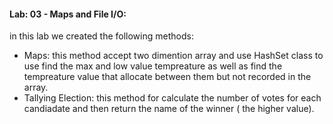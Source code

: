 #### Lab: 03 - Maps and File I/O:
in this lab we created the following methods:
- Maps: this method accept two dimention array and use HashSet class to use find the max and low value tempreature as well as find the tempreature value that allocate between them but not recorded in the array.
- Tallying Election: this method for calculate the number of votes for each candiadate and then return the name of the winner ( the higher value).

